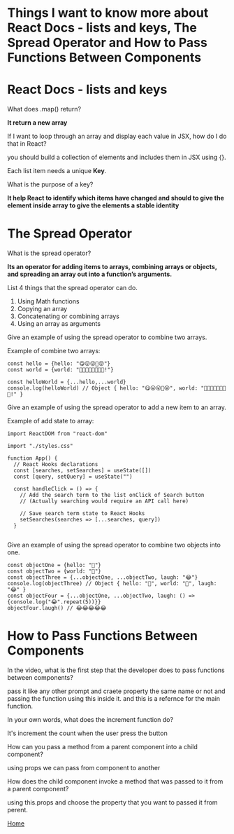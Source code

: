 # Things I want to know more about React Docs - lists and keys, The Spread Operator and How to Pass Functions Between Components 

# React Docs - lists and keys


What does .map() return?

**It return a new array**

If I want to loop through an array and display each value in JSX, how do I do that in React?

you should build a collection of elements and includes them in JSX using {}.


Each list item needs a unique **Key**.


What is the purpose of a key?

**It help React to identify which items have changed and should to give the element inside array to give the elements a stable identity**

# The Spread Operator


What is the spread operator?

**Its an operator for adding items to arrays, combining arrays or objects, and spreading an array out into a function’s arguments.**

List 4 things that the spread operator can do.

1. Using Math functions
2. Copying an array
3. Concatenating or combining arrays
4. Using an array as arguments

Give an example of using the spread operator to combine two arrays.

Example of combine two arrays: 

```
const hello = {hello: "😋😛😜🤪😝"}
const world = {world: "🙂🙃😉😊😇🥰😍🤩!"}

const helloWorld = {...hello,...world}
console.log(helloWorld) // Object { hello: "😋😛😜🤪😝", world: "🙂🙃😉😊😇🥰😍🤩!" }
```


Give an example of using the spread operator to add a new item to an array.

Example of add state to array:

``` import React, { useState } from "react"
import ReactDOM from "react-dom"

import "./styles.css"

function App() {
  // React Hooks declarations
  const [searches, setSearches] = useState([])
  const [query, setQuery] = useState("")

  const handleClick = () => {
    // Add the search term to the list onClick of Search button
    // (Actually searching would require an API call here)

    // Save search term state to React Hooks
    setSearches(searches => [...searches, query])
  }
  
  ```


Give an example of using the spread operator to combine two objects into one.


```
const objectOne = {hello: "🤪"}
const objectTwo = {world: "🐻"}
const objectThree = {...objectOne, ...objectTwo, laugh: "😂"}
console.log(objectThree) // Object { hello: "🤪", world: "🐻", laugh: "😂" }
const objectFour = {...objectOne, ...objectTwo, laugh: () => {console.log("😂".repeat(5))}}
objectFour.laugh() // 😂😂😂😂😂 
```




# How to Pass Functions Between Components


In the video, what is the first step that the developer does to pass functions between components?

pass it like any other prompt and craete property the same name or not and passing the function using this inside it. and this is a refernce for the main function.

In your own words, what does the increment function do?

It's increment the count when the user press the button 

How can you pass a method from a parent component into a child component?

using props we can pass from component to another
    
How does the child component invoke a method that was passed to it from a parent component?

using this.props and choose the property that you want to passed it from perent.

[Home](README.md)

